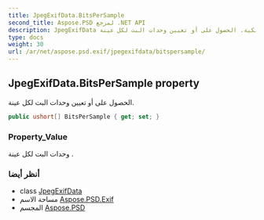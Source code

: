 ```yaml
---
title: JpegExifData.BitsPerSample
second_title: Aspose.PSD لمرجع .NET API
description: JpegExifData ملكية. الحصول على أو تعيين وحدات البت لكل عينة.
type: docs
weight: 30
url: /ar/net/aspose.psd.exif/jpegexifdata/bitspersample/
---
```

## JpegExifData.BitsPerSample property

الحصول على أو تعيين وحدات البت لكل عينة.

```csharp
public ushort[] BitsPerSample { get; set; }
```

### Property_Value

وحدات البت لكل عينة .

### أنظر أيضا

* class [JpegExifData](../)
* مساحة الاسم [Aspose.PSD.Exif](../../jpegexifdata/)
* المجسم [Aspose.PSD](../../../)


